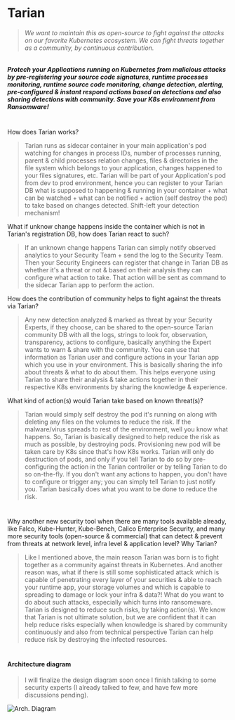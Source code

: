 # Tarian

> ###### We want to maintain this as open-source to fight against the attacks on our favorite Kubernetes ecosystem. We can fight threats together as a community, by continuous contribution.   


##### Protech your Applications running on Kubernetes from malicious attacks by pre-registering your source code signatures, runtime processes monitoring, runtime source code monitoring, change detection, alerting, pre-configured & instant respond actions based on detections and also sharing detections with community. Save your K8s environment from Ransomware! 
#

How does Tarian works?
> Tarian runs as sidecar container in your main application's pod watching for changes in process IDs, number of processes running, parent & child processes relation changes, files & directories in the file system which belongs to your application, changes happened to your files signatures, etc. Tarian will be part of your Application's pod from dev to prod environment, hence you can register to your Tarian DB what is supposed to happening & running in your container + what can be watched + what can be notified + action (self destroy the pod) to take based on changes detected. Shift-left your detection mechanism! 

What if unknow change happens inside the container which is not in Tarian's registration DB, how does Tarian react to such? 
> If an unknown change happens Tarian can simply notify observed analytics to your Security Team + send the log to the Security Team. Then your Security Engineers can register that change in Tarian DB as whether it's a threat or not & based on their analysis they can configure what action to take. That action will be sent as command to the sidecar Tarian app to perform the action. 

How does the contribution of community helps to fight against the threats via Tarian?
> Any new detection analyzed & marked as threat by your Security Experts, if they choose, can be shared to the open-source Tarian community DB with all the logs, strings to look for, observation, transparency, actions to configure, basically anything the Expert wants to warn & share with the community. You can use that information as Tarian user and  configure actions in your Tarian app which you use in your environment. This is basically sharing the info about threats & what to do about them. This helps everyone using Tarian to share their analysis & take actions together in their respective K8s environments by sharing the knowledge & experience. 

What kind of action(s) would Tarian take based on known threat(s)?
> Tarian would simply self destroy the pod it's running on along with deleting any files on the volumes to reduce the risk. If the malware/virus spreads to rest of the environment, well you know what happens. So, Tarian is basically designed to help reduce the risk as much as possible, by destroying pods. Provisioning new pod will be taken care by K8s since that's how K8s works. Tarian will only do destruction of pods, and only if you tell Tarian to do so by pre-configuring the action in the Tarian controller or by telling Tarian to do so on-the-fly. If you don't want any actions to happen, you don't have to configure or trigger any; you can simply tell Tarian to just notify you. Tarian basically does what you want to be done to reduce the risk. 

#

Why another new security tool when there are many tools available already, like Falco, Kube-Hunter, Kube-Bench, Calico Enterprise Security, and many more security tools (open-source & commercial) that can detect & prevent from threats at network level, infra level & application level? Why Tarian?
> Like I mentioned above, the main reason Tarian was born is to fight together as a community against threats in Kubernetes. And another reason was, what if there is still some sophisticated attack which is capable of penetrating every layer of your securities & able to reach your runtime app, your storage volumes and which is capable to spreading to damage or lock your infra & data?! What do you want to do about such attacks, especially which turns into ransomeware. Tarian is designed to reduce such risks, by taking action(s). We know that Tarian is not ultimate solution, but we are confident that it can help reduce risks especially when knowledge is shared by community continuously and also from technical perspective Tarian can help reduce risk by destroying the infected resources. 

#

#### Architecture diagram
> I will finalize the design diagram soon once I finish talking to some security experts (I already talked to few, and have few more discussions pending). 

![Arch. Diagram](https://github.com/devopstoday11/tarian/blob/532246dd55b1631fac06135eae30149651ea04f6/Kube-Tarian.png)

#
